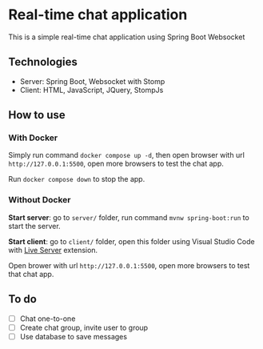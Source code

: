 # Real-time chat application
This is a simple real-time chat application using Spring Boot Websocket

## Technologies
- Server: Spring Boot, Websocket with Stomp
- Client: HTML, JavaScript, JQuery, StompJs

## How to use
### With Docker
Simply run command `docker compose up -d`, then open browser with url `http://127.0.0.1:5500`, open more browsers to test the chat app.

Run `docker compose down` to stop the app.

### Without Docker
**Start server**: go to `server/` folder, run command `mvnw spring-boot:run` to start the server.

**Start client**: go to `client/` folder, open this folder using Visual Studio Code with [Live Server](https://marketplace.visualstudio.com/items?itemName=ritwickdey.LiveServer) extension.

Open brower with url `http://127.0.0.1:5500`, open more browsers to test that chat app.

## To do
- [ ] Chat one-to-one
- [ ] Create chat group, invite user to group
- [ ] Use database to save messages
